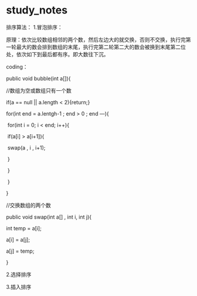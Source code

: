 # study_notes
排序算法：
1.冒泡排序：

原理：依次比较数组相邻的两个数，然后左边大的就交换，否则不交换，执行完第一轮最大的数会排到数组的末尾，执行完第二轮第二大的数会被换到末尾第二位处，依次如下到最后都有序。即大数往下沉。

coding：

public void bubble(int a[]){

//数组为空或数组只有一个数

if(a == null || a.length < 2){return;}

for(int end = a.lentgh-1 ; end > 0 ; end —){

​     for(int i = 0; i < end; i++){

​          if(a[i] > a[i+1]){

​              swap(a , i , i+1);

​             }

​          }

​     }

}



//交换数组的两个数

public void swap(int a[] , int i, int j){

 int temp = a[i];

 a[i] = a[j];

 a[j] = temp;

}



2.选择排序



3.插入排序

